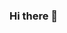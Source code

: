 ### Hi there 👋

<!--
**MouadXD/MouadXD** is a ✨ _special_ ✨ repository because its `README.md` (this file) appears on your GitHub profile.

# This is thr place where I opensource stuff and breakpoints

Here are some ideas to get you started:

<p>🔭 I’m currently working on ...</p>
- 🔭 I’m currently working on ...
- 🌱 I’m currently learning ...
- 👯 I’m looking to collaborate on ...
- 🤔 I’m looking for help with ...
- 💬 Ask me about ...
- 📫 How to reach me: ...
- 😄 Pronouns: ...
- ⚡ Fun fact: ...
-->
